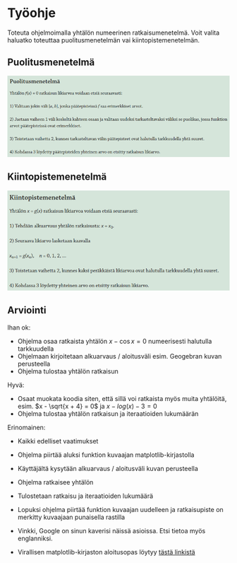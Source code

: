 # Työohje

Toteuta ohjelmoimalla yhtälön numeerinen ratkaisumenetelmä. Voit valita haluatko toteuttaa puolitusmenetelmän vai kiintopistemenetelmän.

## Puolitusmenetelmä

![Puolitusmenetelmä](./puolitusmenetelma.PNG)

## Kiintopistemenetelmä

![Kiintopistemenetelmä](./kiintopistemenetelma.PNG)

## Arviointi

Ihan ok:

- Ohjelma osaa ratkaista yhtälön $x - \cos{x} = 0$ numeerisesti halutulla tarkkuudella
- Ohjelmaan kirjoitetaan alkuarvaus / aloitusväli esim. Geogebran kuvan perusteella
- Ohjelma tulostaa yhtälön ratkaisun

Hyvä:

- Osaat muokata koodia siten, että sillä voi ratkaista myös muita yhtälöitä, esim. $x - \sqrt{x + 4} = 0$ ja $x - log(x) - 3 = 0$
- Ohjelma tulostaa yhtälön ratkaisun ja iteraatioiden lukumäärän

Erinomainen:

- Kaikki edelliset vaatimukset
- Ohjelma piirtää aluksi funktion kuvaajan matplotlib-kirjastolla
- Käyttäjältä kysytään alkuarvaus / aloitusväli kuvan perusteella
- Ohjelma ratkaisee yhtälön
- Tulostetaan ratkaisu ja iteraatioiden lukumäärä
- Lopuksi ohjelma piirtää funktion kuvaajan uudelleen ja ratkaisupiste on merkitty kuvaajaan punaisella rastilla

- Vinkki, Google on sinun kaverisi näissä asioissa. Etsi tietoa myös englanniksi.
- Virallisen matplotlib-kirjaston aloitusopas löytyy [tästä linkistä](https://matplotlib.org/stable/tutorials/introductory/pyplot.html)